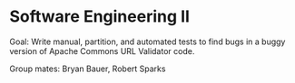 # Software Engineering II

Goal: Write manual, partition, and automated tests to find bugs in a buggy version of Apache Commons URL Validator code.

Group mates: Bryan Bauer, Robert Sparks

